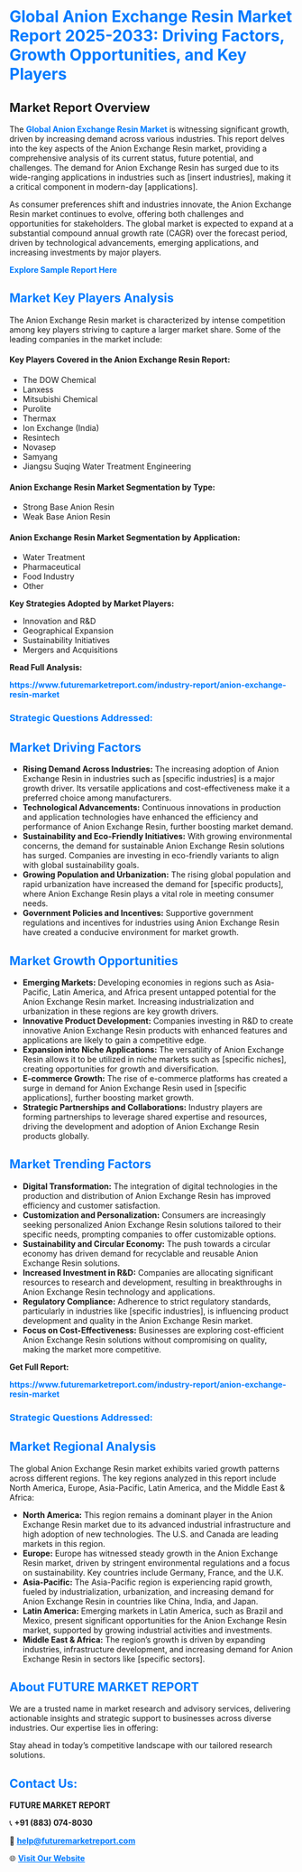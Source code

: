 <h1 style="color: #007BFF;">Global Anion Exchange Resin Market Report 2025-2033: Driving Factors, Growth Opportunities, and Key Players</h1>

<section id="overview">
<h2>Market Report Overview</h2>
<p>The <a href="https://www.futuremarketreport.com/industry-report/anion-exchange-resin-market" style="color: #007BFF; text-decoration: none;"><strong>Global Anion Exchange Resin Market</strong></a> is witnessing significant growth, driven by increasing demand across various industries. This report delves into the key aspects of the Anion Exchange Resin market, providing a comprehensive analysis of its current status, future potential, and challenges. The demand for Anion Exchange Resin has surged due to its wide-ranging applications in industries such as [insert industries], making it a critical component in modern-day [applications].</p>
<p>As consumer preferences shift and industries innovate, the Anion Exchange Resin market continues to evolve, offering both challenges and opportunities for stakeholders. The global market is expected to expand at a substantial compound annual growth rate (CAGR) over the forecast period, driven by technological advancements, emerging applications, and increasing investments by major players.</p>
</section>

<section id="overview">
<p><a href="https://www.futuremarketreport.com/request-sample/reportId=30187" style="color: #007BFF; text-decoration: none;"><strong>Explore Sample Report Here</strong></a></p>
</section>

<section id="key-players">
<h2 style="color: #007BFF;">Market Key Players Analysis</h2>
<p>The Anion Exchange Resin market is characterized by intense competition among key players striving to capture a larger market share. Some of the leading companies in the market include:</p>
<h4>Key Players Covered in the Anion Exchange Resin Report:</h4>
<ul><li>The DOW Chemical</li><li>Lanxess</li><li>Mitsubishi Chemical</li><li>Purolite</li><li>Thermax</li><li>Ion Exchange (India)</li><li>Resintech</li><li>Novasep</li><li>Samyang</li><li>Jiangsu Suqing Water Treatment Engineering</li></ul>
<h4>Anion Exchange Resin Market Segmentation by Type:</h4>
<ul><li>Strong Base Anion Resin</li><li>Weak Base Anion Resin</li></ul>

<h4>Anion Exchange Resin Market Segmentation by Application:</h4>
<ul><li>Water Treatment</li><li>Pharmaceutical</li><li>Food Industry</li><li>Other</li></ul>
<p><strong>Key Strategies Adopted by Market Players:</strong></p>
<ul>
<li>Innovation and R&D</li>
<li>Geographical Expansion</li>
<li>Sustainability Initiatives</li>
<li>Mergers and Acquisitions</li>
</ul>
</section>

<section>
<p><strong>Read Full Analysis: </strong></p><a href="https://www.futuremarketreport.com/industry-report/anion-exchange-resin-market" style="color: #007BFF; text-decoration: none;"><strong>https://www.futuremarketreport.com/industry-report/anion-exchange-resin-market</strong></a>
<h3 style="color: #007BFF;">Strategic Questions Addressed:</h3>
</section>

<section id="driving-factors">
<h2 style="color: #007BFF;">Market Driving Factors</h2>
<ul>
<li><strong>Rising Demand Across Industries:</strong> The increasing adoption of Anion Exchange Resin in industries such as [specific industries] is a major growth driver. Its versatile applications and cost-effectiveness make it a preferred choice among manufacturers.</li>
<li><strong>Technological Advancements:</strong> Continuous innovations in production and application technologies have enhanced the efficiency and performance of Anion Exchange Resin, further boosting market demand.</li>
<li><strong>Sustainability and Eco-Friendly Initiatives:</strong> With growing environmental concerns, the demand for sustainable Anion Exchange Resin solutions has surged. Companies are investing in eco-friendly variants to align with global sustainability goals.</li>
<li><strong>Growing Population and Urbanization:</strong> The rising global population and rapid urbanization have increased the demand for [specific products], where Anion Exchange Resin plays a vital role in meeting consumer needs.</li>
<li><strong>Government Policies and Incentives:</strong> Supportive government regulations and incentives for industries using Anion Exchange Resin have created a conducive environment for market growth.</li>
</ul>
</section>

<section id="growth-opportunities">
<h2 style="color: #007BFF;">Market Growth Opportunities</h2>
<ul>
<li><strong>Emerging Markets:</strong> Developing economies in regions such as Asia-Pacific, Latin America, and Africa present untapped potential for the Anion Exchange Resin market. Increasing industrialization and urbanization in these regions are key growth drivers.</li>
<li><strong>Innovative Product Development:</strong> Companies investing in R&D to create innovative Anion Exchange Resin products with enhanced features and applications are likely to gain a competitive edge.</li>
<li><strong>Expansion into Niche Applications:</strong> The versatility of Anion Exchange Resin allows it to be utilized in niche markets such as [specific niches], creating opportunities for growth and diversification.</li>
<li><strong>E-commerce Growth:</strong> The rise of e-commerce platforms has created a surge in demand for Anion Exchange Resin used in [specific applications], further boosting market growth.</li>
<li><strong>Strategic Partnerships and Collaborations:</strong> Industry players are forming partnerships to leverage shared expertise and resources, driving the development and adoption of Anion Exchange Resin products globally.</li>
</ul>
</section>

<section id="trending-factors">
<h2 style="color: #007BFF;">Market Trending Factors</h2>
<ul>
<li><strong>Digital Transformation:</strong> The integration of digital technologies in the production and distribution of Anion Exchange Resin has improved efficiency and customer satisfaction.</li>
<li><strong>Customization and Personalization:</strong> Consumers are increasingly seeking personalized Anion Exchange Resin solutions tailored to their specific needs, prompting companies to offer customizable options.</li>
<li><strong>Sustainability and Circular Economy:</strong> The push towards a circular economy has driven demand for recyclable and reusable Anion Exchange Resin solutions.</li>
<li><strong>Increased Investment in R&D:</strong> Companies are allocating significant resources to research and development, resulting in breakthroughs in Anion Exchange Resin technology and applications.</li>
<li><strong>Regulatory Compliance:</strong> Adherence to strict regulatory standards, particularly in industries like [specific industries], is influencing product development and quality in the Anion Exchange Resin market.</li>
<li><strong>Focus on Cost-Effectiveness:</strong> Businesses are exploring cost-efficient Anion Exchange Resin solutions without compromising on quality, making the market more competitive.</li>
</ul>
</section>

<section>
<p><strong>Get Full Report: </strong></p><a href="https://www.futuremarketreport.com/industry-report/anion-exchange-resin-market" style="color: #007BFF; text-decoration: none;"><strong>https://www.futuremarketreport.com/industry-report/anion-exchange-resin-market</strong></a>
<h3 style="color: #007BFF;">Strategic Questions Addressed:</h3>
</section>


<section id="regional-analysis">
<h2 style="color: #007BFF;">Market Regional Analysis</h2>
<p>The global Anion Exchange Resin market exhibits varied growth patterns across different regions. The key regions analyzed in this report include North America, Europe, Asia-Pacific, Latin America, and the Middle East & Africa:</p>
<ul>
<li><strong>North America:</strong> This region remains a dominant player in the Anion Exchange Resin market due to its advanced industrial infrastructure and high adoption of new technologies. The U.S. and Canada are leading markets in this region.</li>
<li><strong>Europe:</strong> Europe has witnessed steady growth in the Anion Exchange Resin market, driven by stringent environmental regulations and a focus on sustainability. Key countries include Germany, France, and the U.K.</li>
<li><strong>Asia-Pacific:</strong> The Asia-Pacific region is experiencing rapid growth, fueled by industrialization, urbanization, and increasing demand for Anion Exchange Resin in countries like China, India, and Japan.</li>
<li><strong>Latin America:</strong> Emerging markets in Latin America, such as Brazil and Mexico, present significant opportunities for the Anion Exchange Resin market, supported by growing industrial activities and investments.</li>
<li><strong>Middle East & Africa:</strong> The region’s growth is driven by expanding industries, infrastructure development, and increasing demand for Anion Exchange Resin in sectors like [specific sectors].</li>
</ul>
</section>

<footer>
<h2 style="color: #007BFF;">About FUTURE MARKET REPORT</h2>
<p>We are a trusted name in market research and advisory services, delivering actionable insights and strategic support to businesses across diverse industries. Our expertise lies in offering:</p>

<p>Stay ahead in today’s competitive landscape with our tailored research solutions.</p>

<h2 style="color: #007BFF;">Contact Us:</h2>
<p><strong>FUTURE MARKET REPORT</strong></p>
<p>📞 <strong>+91 (883) 074-8030</strong></p>
<p>📧 <strong><a href="mailto:help@futuremarketreport.com" style="color: #007BFF;">help@futuremarketreport.com</a></strong></p>
<p>🌐 <strong><a href="https://www.futuremarketreport.com/" style="color: #007BFF;">Visit Our Website</a></strong></p>
</footer>